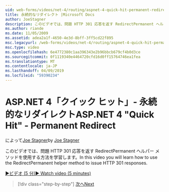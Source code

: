 ```yaml
---
uid: web-forms/videos/net-4/routing/aspnet-4-quick-hit-permanent-redirect
title: 永続的なリダイレクト |Microsoft Docs
author: JoeStagner
description: このビデオでは、問題 HTTP 301 応答を返す RedirectPermanent ヘルパー メソッドを使用する方法を学習します。
ms.author: riande
ms.date: 11/05/2009
ms.assetid: adea2a1f-4650-4e3d-8bff-3ff5cd22f895
msc.legacyurl: /web-forms/videos/net-4/routing/aspnet-4-quick-hit-permanent-redirect
msc.type: video
ms.openlocfilehash: 6e4772380c1aa396343e2b96bbcb679cf4b0d3ce
ms.sourcegitcommit: 0f1119340e4464720cfd16d0ff15764746ea1fea
ms.translationtype: MT
ms.contentlocale: ja-JP
ms.lasthandoff: 04/09/2019
ms.locfileid: "59390234"
---
```

# <a name="aspnet-4-quick-hit---permanent-redirect"></a><span data-ttu-id="80f46-103">ASP.NET 4「クイック ヒット」- 永続的なリダイレクト</span><span class="sxs-lookup"><span data-stu-id="80f46-103">ASP.NET 4 "Quick Hit" - Permanent Redirect</span></span>

<span data-ttu-id="80f46-104">によって[Joe Stagner](https://github.com/JoeStagner)</span><span class="sxs-lookup"><span data-stu-id="80f46-104">by [Joe Stagner](https://github.com/JoeStagner)</span></span>

<span data-ttu-id="80f46-105">このビデオでは、問題 HTTP 301 応答を返す RedirectPermanent ヘルパー メソッドを使用する方法を学習します。</span><span class="sxs-lookup"><span data-stu-id="80f46-105">In this video you will learn how to use the RedirectPermanent helper method to issue HTTP 301 responses.</span></span> 

[<span data-ttu-id="80f46-106">&#9654;ビデオ (5 分)</span><span class="sxs-lookup"><span data-stu-id="80f46-106">&#9654; Watch video (5 minutes)</span></span>](https://channel9.msdn.com/Blogs/ASP-NET-Site-Videos/aspnet-4-quick-hit-permanent-redirect)

> [!div class="step-by-step"]
> [<span data-ttu-id="80f46-107">次へ</span><span class="sxs-lookup"><span data-stu-id="80f46-107">Next</span></span>](aspnet-4-quick-hit-imperative-webforms-routing.md)
